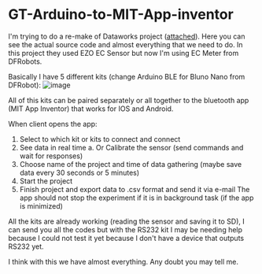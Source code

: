 # GT-Arduino-to-MIT-App-inventor

I'm trying to do a re-make of Dataworks project ([attached](https://github.com/GizanTech/GT-Arduino-to-MIT-App-inventor/blob/main/resources/CustomControlUnit-eC%20(2)%20instrument%20works.pdf)). Here you can see the actual source code and almost everything that we need to do. In this project they used EZO EC Sensor but now I'm using EC Meter from DFRobots.

Basically I have 5 different kits (change Arduino BLE for Bluno Nano from DFRobot):
![image](https://github.com/GizanTech/GT-Arduino-to-MIT-App-inventor/assets/65446169/d96708ea-2c4a-493c-ae0c-5e2ae26f8d52)

All of this kits can be paired separately or all together to the bluetooth app (MIT App Inventor) that works for IOS and Android.

When client opens the app:
1.	Select to which kit or kits to connect and connect
2.	See data in real time
a.	Or Calibrate the sensor (send commands and wait for responses)
3.	Choose name of the project and time of data gathering (maybe save data every 30 seconds or 5 minutes)
4.	Start the project
5.	Finish project and export data to .csv format and send it via e-mail
The app should not stop the experiment if it is in background task (if the app is minimized) 

All the kits are already working (reading the sensor and saving it to SD), I can send you all the codes but with the RS232 kit I may be needing help because I could not test it yet because I don't have a device that outputs RS232 yet.

I think with this we have almost everything. Any doubt you may tell me.
